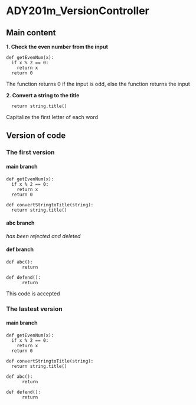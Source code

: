 # ADY201m_VersionController
## Main content
**1. Check the even number from the input**
~~~
def getEvenNum(x):
  if x % 2 == 0:
    return x
  return 0 
~~~
The function returns 0 if the input is odd, else the function returns the input

**2. Convert a string to the title**
~~~
  return string.title()
~~~
Capitalize the first letter of each word
## Version of code 
### The first version
#### main branch
~~~
def getEvenNum(x):
  if x % 2 == 0:
    return x
  return 0

def convertStringtoTitle(string):
  return string.title()
~~~
#### abc branch
_has been rejected and deleted_

#### def branch 
~~~
def abc():
      return

def defend():
      return
~~~
This code is accepted
### The lastest version
#### main branch
~~~
def getEvenNum(x):
  if x % 2 == 0:
    return x
  return 0

def convertStringtoTitle(string):
  return string.title()

def abc():
      return

def defend():
      return
~~~

